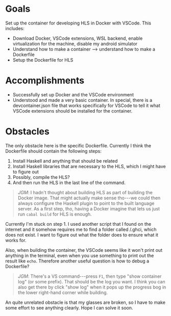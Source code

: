 # Goals

Set up the container for developing HLS in Docker with VSCode. This includes:

- Download Docker, VSCode extensions, WSL backend, enable virtualization for the machine, disable my android simulator
- Understand how to make a container --> understand how to make a Dockerfile
- Setup the Dockerfile for HLS

# Accomplishments

- Successfully set up Docker and the VSCode environment
- Understood and made a very basic container. In special, there is a devcontainer.json file that works specifically for VSCode to tell it what VSCode extensions should be installed for the container.

# Obstacles

The only obstacle here is the specific Dockerfile. Currently I think the Dockerfile should contain the following steps:

1. Install Haskell and anything that should be related
2. Install Haskell libraries that are necessary to the HLS, which I might have to figure out
3. Possibly, compile the HLS?
4. And then run the HLS in the last line of the command.

> *JGM*: I hadn't thought about building HLS as part of building the Docker image.  That might actually make sense tho---we could then always configure the Haskell plugin to point to the built language server.  As a first step, tho, having a Docker imagine that lets us just run `cabal build` for HLS is enough.

Currently I'm stuck on step 1. I used another script that I found on the internet and it somehow requires me to find a folder called /.ghci, which does not exist. I want to figure out what the folder does to ensure what it works for.

Also, when building the container, the VSCode seems like it won't print out anything in the terminal, even when you use something to print out the result like `echo`. Therefore another useful question is how to debug a Dockerfile?

> *JGM*: There's a VS command---press `F1`, then type "show container log" (or some prefix).  That should be the log you want.  I think you can also get there by click "show log" when it pops up the progress bog in the lower right-hand corner while building.

An quite unrelated obstacle is that my glasses are broken, so I have to make some effort to see anything clearly. Hope I can solve it soon.
